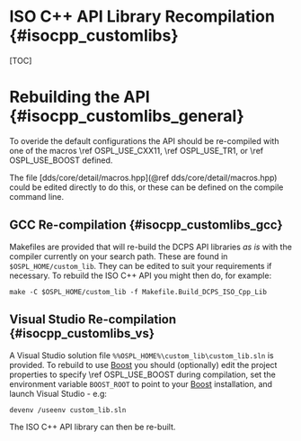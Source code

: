 ISO C++ API Library Recompilation                                               {#isocpp_customlibs}
=================================

[TOC]

Rebuilding the API                                                              {#isocpp_customlibs_general}
==================

To overide the default configurations the API should be re-compiled with one of
the macros \ref OSPL_USE_CXX11, \ref OSPL_USE_TR1, or \ref OSPL_USE_BOOST
defined.

The file [dds/core/detail/macros.hpp](@ref dds/core/detail/macros.hpp) could be
edited directly to do this, or these can be defined on the compile command line.

GCC Re-compilation                                                              {#isocpp_customlibs_gcc}
------------------

Makefiles are provided that will re-build the DCPS API libraries _as is_ with
the compiler currently on your search path. These are found in
`$OSPL_HOME/custom_lib`. They can be edited to suit your requirements if
necessary. To rebuild the ISO C++ API you might then do, for example:

    make -C $OSPL_HOME/custom_lib -f Makefile.Build_DCPS_ISO_Cpp_Lib

Visual Studio Re-compilation                                                    {#isocpp_customlibs_vs}
----------------------------

[Boost]: http://www.boost.org/ "Boost"

A Visual Studio solution file `%%OSPL_HOME%\custom_lib\custom_lib.sln` is
provided. To rebuild to use [Boost] you should (optionally) edit the project
properties to specify \ref OSPL_USE_BOOST during compilation, set the
environment variable `BOOST_ROOT` to point to your [Boost] installation, and
launch Visual Studio - e.g:

    devenv /useenv custom_lib.sln

The ISO C++ API library can then be re-built.
